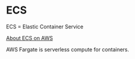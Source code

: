 # ECS

ECS = Elastic Container Service

[About ECS on AWS](https://aws.amazon.com/ecs/)

 AWS Fargate is serverless compute for containers.